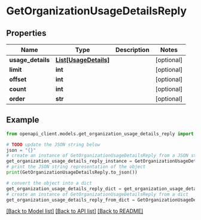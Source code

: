 # GetOrganizationUsageDetailsReply


## Properties

Name | Type | Description | Notes
------------ | ------------- | ------------- | -------------
**usage_details** | [**List[UsageDetails]**](UsageDetails.md) |  | [optional] 
**limit** | **int** |  | [optional] 
**offset** | **int** |  | [optional] 
**count** | **int** |  | [optional] 
**order** | **str** |  | [optional] 

## Example

```python
from openapi_client.models.get_organization_usage_details_reply import GetOrganizationUsageDetailsReply

# TODO update the JSON string below
json = "{}"
# create an instance of GetOrganizationUsageDetailsReply from a JSON string
get_organization_usage_details_reply_instance = GetOrganizationUsageDetailsReply.from_json(json)
# print the JSON string representation of the object
print(GetOrganizationUsageDetailsReply.to_json())

# convert the object into a dict
get_organization_usage_details_reply_dict = get_organization_usage_details_reply_instance.to_dict()
# create an instance of GetOrganizationUsageDetailsReply from a dict
get_organization_usage_details_reply_from_dict = GetOrganizationUsageDetailsReply.from_dict(get_organization_usage_details_reply_dict)
```
[[Back to Model list]](../README.md#documentation-for-models) [[Back to API list]](../README.md#documentation-for-api-endpoints) [[Back to README]](../README.md)


